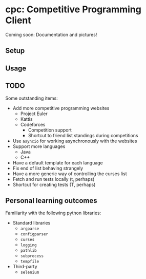 # cpc: Competitive Programming Client

Coming soon: Documentation and pictures!

## Setup

## Usage

## TODO

Some outstanding items:

* Add more competitive programming websites
	* Project Euler
	* Kattis
	* Codeforces
		* Competition support
		* Shortcut to friend list standings during competitions
* Use `asyncio` for working asynchronously with the websites
* Support more languages
	* Java
	* C++
* Have a default template for each language
* Fix end of list behaving strangely
* Have a more generic way of controlling the curses list
* Fetch and run tests locally (t, perhaps)
* Shortcut for creating tests (T, perhaps)

## Personal learning outcomes

Familiarity with the following python libraries:

* Standard libraries
	* `argparse`
	* `configparser`
	* `curses`
	* `logging`
	* `pathlib`
	* `subprocess`
	* `tempfile`
* Third-party
	* `selenium`
